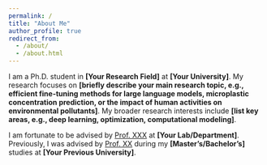 ```yaml
---
permalink: /
title: "About Me"
author_profile: true
redirect_from: 
  - /about/
  - /about.html
---
```


I am a Ph.D. student in **[Your Research Field]** at **[Your University]**. My research focuses on **[briefly describe your main research topic, e.g., efficient fine-tuning methods for large language models, microplastic concentration prediction, or the impact of human activities on environmental pollutants]**. My broader research interests include **[list key areas, e.g., deep learning, optimization, computational modeling]**.

I am fortunate to be advised by [Prof. XXX](https://www.XXX.com/) at **[Your Lab/Department]**. Previously, I was advised by [Prof. XX](https://XXX.university.edu/) during my **[Master’s/Bachelor’s]** studies at **[Your Previous University]**.
